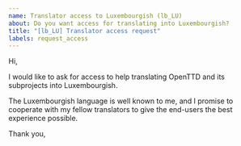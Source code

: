 ```yaml
---
name: Translator access to Luxembourgish (lb_LU)
about: Do you want access for translating into Luxembourgish?
title: "[lb_LU] Translator access request"
labels: request_access
---
```


<!-- translator: lb_LU -->
<!-- Please do not edit the header of this template. If you have something to add, do this at the end. -->

Hi,

I would like to ask for access to help translating OpenTTD and its subprojects into Luxembourgish.

The Luxembourgish language is well known to me, and I promise to cooperate with my fellow translators to give the end-users the best experience possible.

<!-- DO NOT modify anything above this line; feel free to add a personal touch below this line -->

Thank you,
